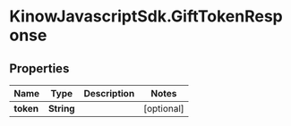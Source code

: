 # KinowJavascriptSdk.GiftTokenResponse

## Properties
Name | Type | Description | Notes
------------ | ------------- | ------------- | -------------
**token** | **String** |  | [optional] 


